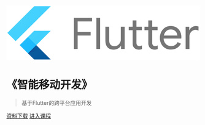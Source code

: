 <!-- _coverpage.md -->

![logo](flutter.png)

# 《智能移动开发》

> 基于Flutter的跨平台应用开发


[资料下载](https://github.com/walkman617/Flutter2)
[进入课程](#内容介绍)